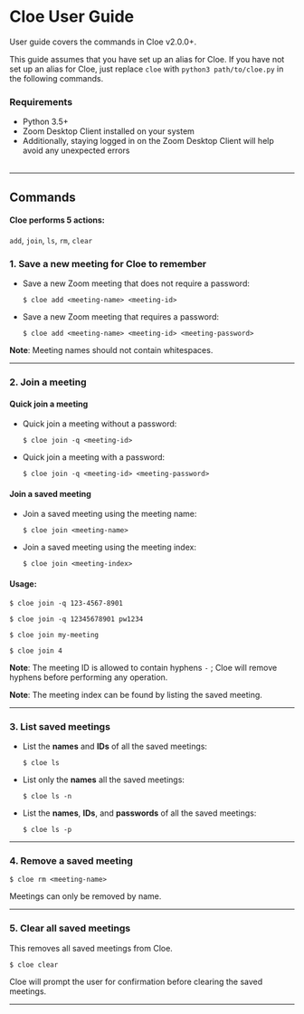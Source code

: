 # Cloe User Guide

User guide covers the commands in Cloe v2.0.0+.  

This guide assumes that you have set up an alias for Cloe. If you have not set up an 
alias for Cloe, just replace `cloe` with `python3 path/to/cloe.py` in the following 
commands.  

### Requirements
* Python 3.5+
* Zoom Desktop Client installed on your system
* Additionally, staying logged in on the Zoom Desktop Client will help avoid 
  any unexpected errors  
&nbsp;  
___

## Commands  

#### Cloe performs 5 actions:

`add`, `join`, `ls`, `rm`, `clear`  

### 1. Save a new meeting for Cloe to remember  

* Save a new Zoom meeting that does not require a password:  
    ```commandline
    $ cloe add <meeting-name> <meeting-id>  
    ```  

* Save a new Zoom meeting that requires a password:  
    ```commandline
    $ cloe add <meeting-name> <meeting-id> <meeting-password>  
    ```

**Note**: Meeting names should not contain whitespaces.  
___   

### 2. Join a meeting

#### Quick join a meeting
* Quick join a meeting without a password:  
    ```commandline
    $ cloe join -q <meeting-id>  
    ```  

* Quick join a meeting with a password:   
    ```commandline
    $ cloe join -q <meeting-id> <meeting-password>  
    ```
  

#### Join a saved meeting
* Join a saved meeting using the meeting name:  
    ```commandline
    $ cloe join <meeting-name>  
    ```  

* Join a saved meeting using the meeting index:  
    ```
    $ cloe join <meeting-index>  
    ```  

#### Usage:
```commandline
$ cloe join -q 123-4567-8901 
```  
```commandline
$ cloe join -q 12345678901 pw1234
``` 
```commandline
$ cloe join my-meeting 
```  
```commandline
$ cloe join 4 
```  
**Note**: The meeting ID is allowed to contain hyphens `-` ; 
          Cloe will remove hyphens before performing any operation.   

**Note**: The meeting index can be found by listing the saved meeting.
___  

### 3. List saved meetings  

* List the **names** and **IDs** of all the saved meetings:  
    ```commandline
    $ cloe ls
    ```
  
* List only the **names** all the saved meetings:  
    ```commandline
    $ cloe ls -n
    ```  
  
* List the **names**, **IDs**, and **passwords** of all the saved meetings:  
    ```commandline
    $ cloe ls -p
    ```
___

### 4. Remove a saved meeting
```commandline
$ cloe rm <meeting-name>  
```  

Meetings can only be removed by name.  
___

### 5. Clear all saved meetings  
This removes all saved meetings from Cloe. 
```commandline
$ cloe clear
```  

Cloe will prompt the user for confirmation before clearing the saved meetings.  
___